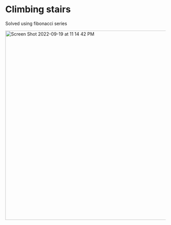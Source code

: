 # Climbing stairs

Solved using fibonacci series

<img width="595" alt="Screen Shot 2022-09-19 at 11 14 42 PM" src="https://user-images.githubusercontent.com/97579245/191185060-521e6f64-2f02-4eaf-82de-afb52de25ac6.png">
